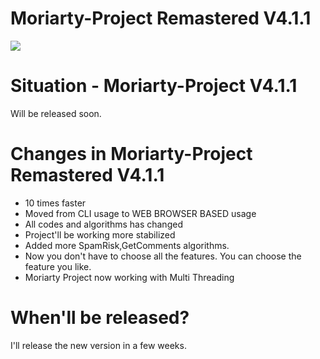 # Moriarty-Project Remastered V4.1.1
![](banners/v4.1.1.gif)

# Situation - Moriarty-Project V4.1.1
Will be released soon.

# Changes in Moriarty-Project Remastered V4.1.1
- 10 times faster
- Moved from CLI usage to WEB BROWSER BASED usage
- All codes and algorithms has changed
- Project'll be working more stabilized
- Added more SpamRisk,GetComments algorithms.
- Now you don't have to choose all the features. You can choose the feature you like.
- Moriarty Project now working with Multi Threading

# When'll be released?
I'll release the new version in a few weeks.


